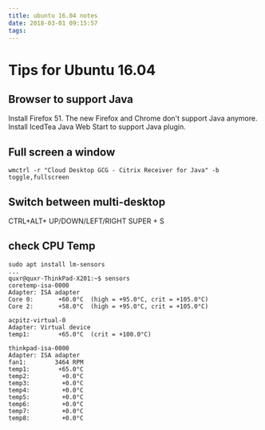 ```yaml
---
title: ubuntu 16.04 notes
date: 2018-03-01 09:15:57
tags:
---
```

# Tips for Ubuntu 16.04

## Browser to support Java

Install Firefox 51. The new Firefox and Chrome don't support Java anymore.
Install IcedTea Java Web Start to support Java plugin.

## Full screen a window

```console
wmctrl -r "Cloud Desktop GCG - Citrix Receiver for Java" -b toggle,fullscreen
```

## Switch between multi-desktop

CTRL+ALT+ UP/DOWN/LEFT/RIGHT
SUPER + S

## check CPU Temp

```console
sudo apt install lm-sensors
...
quxr@quxr-ThinkPad-X201:~$ sensors
coretemp-isa-0000
Adapter: ISA adapter
Core 0:       +60.0°C  (high = +95.0°C, crit = +105.0°C)
Core 2:       +58.0°C  (high = +95.0°C, crit = +105.0°C)

acpitz-virtual-0
Adapter: Virtual device
temp1:        +65.0°C  (crit = +100.0°C)

thinkpad-isa-0000
Adapter: ISA adapter
fan1:        3464 RPM
temp1:        +65.0°C  
temp2:         +0.0°C  
temp3:         +0.0°C  
temp4:         +0.0°C  
temp5:         +0.0°C  
temp6:         +0.0°C  
temp7:         +0.0°C  
temp8:         +0.0°C  
```
